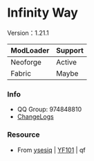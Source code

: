 
Infinity Way
=======


Version：1.21.1

| ModLoader | Support |
|-----------|---------|
| Neoforge  | Active  |
| Fabric    | Maybe   |

### Info
* QQ Group: 974848810
* [ChangeLogs](https://docs.qq.com/sheet/DR0hBd3VCS1hJUFBw?u=8f8540fc6dee4dc6a3893e95b047a7a3&tab=BB08J2)
### Resource
* From [ysesiq](https://github.com/ysesiq) | [YF101](https://github.com/YF101) | qf

